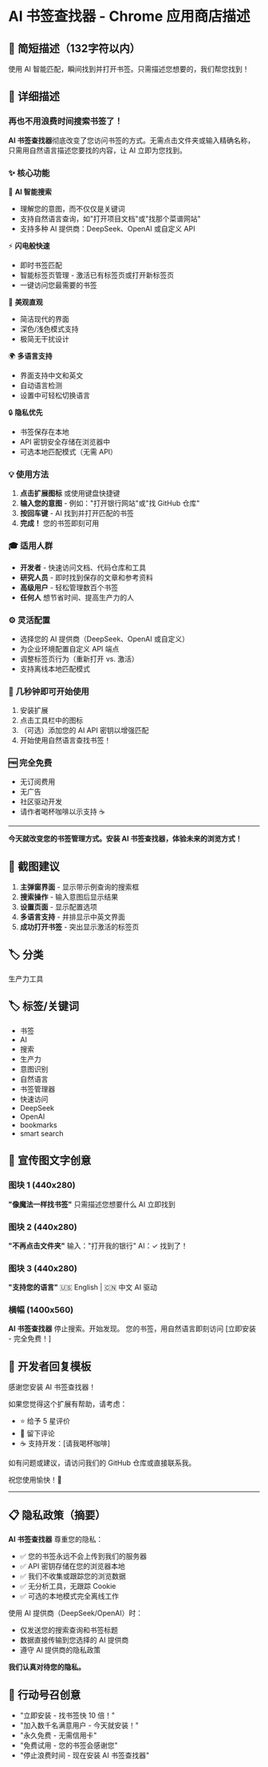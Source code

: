 # AI 书签查找器 - Chrome 应用商店描述

## 📝 简短描述（132字符以内）
使用 AI 智能匹配，瞬间找到并打开书签。只需描述您想要的，我们帮您找到！

## 🎯 详细描述

### 再也不用浪费时间搜索书签了！

**AI 书签查找器**彻底改变了您访问书签的方式。无需点击文件夹或输入精确名称，只需用自然语言描述您要找的内容，让 AI 立即为您找到。

### ✨ 核心功能

🤖 **AI 智能搜索**
- 理解您的意图，而不仅仅是关键词
- 支持自然语言查询，如"打开项目文档"或"找那个菜谱网站"
- 支持多种 AI 提供商：DeepSeek、OpenAI 或自定义 API

⚡ **闪电般快速**
- 即时书签匹配
- 智能标签页管理 - 激活已有标签页或打开新标签页
- 一键访问您最需要的书签

🎨 **美观直观**
- 简洁现代的界面
- 深色/浅色模式支持
- 极简无干扰设计

🌍 **多语言支持**
- 界面支持中文和英文
- 自动语言检测
- 设置中可轻松切换语言

🔒 **隐私优先**
- 书签保存在本地
- API 密钥安全存储在浏览器中
- 可选本地匹配模式（无需 API）

### 💡 使用方法

1. **点击扩展图标** 或使用键盘快捷键
2. **输入您的意图** - 例如："打开银行网站"或"找 GitHub 仓库"
3. **按回车键** - AI 找到并打开匹配的书签
4. **完成！** 您的书签即刻可用

### 🎓 适用人群

- **开发者** - 快速访问文档、代码仓库和工具
- **研究人员** - 即时找到保存的文章和参考资料
- **高级用户** - 轻松管理数百个书签
- **任何人** 想节省时间、提高生产力的人

### ⚙️ 灵活配置

- 选择您的 AI 提供商（DeepSeek、OpenAI 或自定义）
- 为企业环境配置自定义 API 端点
- 调整标签页行为（重新打开 vs. 激活）
- 支持离线本地匹配模式

### 🚀 几秒钟即可开始使用

1. 安装扩展
2. 点击工具栏中的图标
3. （可选）添加您的 AI API 密钥以增强匹配
4. 开始使用自然语言查找书签！

### 🆓 完全免费

- 无订阅费用
- 无广告
- 社区驱动开发
- 请作者喝杯咖啡以示支持 ☕

---

**今天就改变您的书签管理方式。安装 AI 书签查找器，体验未来的浏览方式！**

## 📸 截图建议

1. **主弹窗界面** - 显示带示例查询的搜索框
2. **搜索操作** - 输入意图后显示结果
3. **设置页面** - 显示配置选项
4. **多语言支持** - 并排显示中英文界面
5. **成功打开书签** - 突出显示激活的标签页

## 🏷️ 分类
生产力工具

## 🏷️ 标签/关键词
- 书签
- AI
- 搜索
- 生产力
- 意图识别
- 自然语言
- 书签管理器
- 快速访问
- DeepSeek
- OpenAI
- bookmarks
- smart search

## 🎨 宣传图文字创意

### 图块 1 (440x280)
**"像魔法一样找书签"**
只需描述您想要什么
AI 立即找到

### 图块 2 (440x280)
**"不再点击文件夹"**
输入："打开我的银行"
AI：✓ 找到了！

### 图块 3 (440x280)
**"支持您的语言"**
🇺🇸 English | 🇨🇳 中文
AI 驱动

### 横幅 (1400x560)
**AI 书签查找器**
停止搜索。开始发现。
您的书签，用自然语言即刻访问
[立即安装 - 完全免费！]

## 💬 开发者回复模板

感谢您安装 AI 书签查找器！

如果您觉得这个扩展有帮助，请考虑：
- ⭐ 给予 5 星评价
- 💬 留下评论
- ☕ 支持开发：[请我喝杯咖啡]

如有问题或建议，请访问我们的 GitHub 仓库或直接联系我。

祝您使用愉快！🚀

---

## 📋 隐私政策（摘要）

**AI 书签查找器** 尊重您的隐私：

- ✅ 您的书签永远不会上传到我们的服务器
- ✅ API 密钥存储在您的浏览器本地
- ✅ 我们不收集或跟踪您的浏览数据
- ✅ 无分析工具，无跟踪 Cookie
- ✅ 可选的本地模式完全离线工作

使用 AI 提供商（DeepSeek/OpenAI）时：
- 仅发送您的搜索查询和书签标题
- 数据直接传输到您选择的 AI 提供商
- 遵守 AI 提供商的隐私政策

**我们认真对待您的隐私。**

## 🎯 行动号召创意

- "立即安装 - 找书签快 10 倍！"
- "加入数千名满意用户 - 今天就安装！"
- "永久免费 - 无需信用卡"
- "免费试用 - 您的书签会感谢您"
- "停止浪费时间 - 现在安装 AI 书签查找器"
